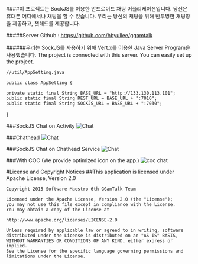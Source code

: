  ####이 프로젝트는 SockJS를 이용한 안드로이드 채팅 어플리케이션입니다. 당신은 휴대폰 어디에서나 채팅을 할 수 있습니다. 우리는 당신의 채팅을 위해 반투명한 채팅창을 제공하고, 챗해드를 제공합니다. 
 
 
#####Server Github : https://github.com/hbyullee/ggamtalk

######우리는 SockJS를 사용하기 위해 Vert.x를 이용한 Java Server Program을 사용했습니다. The project is connected with this server. You can easily set up the project.


	//util/AppSetting.java

	public class AppSetting {

    private static final String BASE_URL = "http://133.130.113.101";
    public static final String REST_URL = BASE_URL + ":7010";
    public static final String SOCKJS_URL = BASE_URL + ":7030";
}




###SockJS Chat on Activity
![Chat](https://cloud.githubusercontent.com/assets/8899510/11249234/08dd980c-8e69-11e5-9bc7-6edd5594aa7f.jpeg)


###Chathead
![Chat](https://cloud.githubusercontent.com/assets/8899510/11249333/84dce41c-8e69-11e5-8720-de1ae58b57db.png)


###SockJS Chat on Chathead Service
![Chat](https://cloud.githubusercontent.com/assets/8899510/11249241/0deb1374-8e69-11e5-87fb-44800895f35f.png)


###With COC (We provide optimized icon on the app.)
![coc chat](https://cloud.githubusercontent.com/assets/8899510/11249222/f8fc9dac-8e68-11e5-99f1-4731516ab72d.jpeg)


#License and Copyright Notices
##This application is licensed under Apache License, Version 2.0


	Copyright 2015 Software Maestro 6th GGamTalk Team

	Licensed under the Apache License, Version 2.0 (the "License");
	you may not use this file except in compliance with the License.
	You may obtain a copy of the License at

    http://www.apache.org/licenses/LICENSE-2.0

	Unless required by applicable law or agreed to in writing, software
	distributed under the License is distributed on an "AS IS" BASIS,
	WITHOUT WARRANTIES OR CONDITIONS OF ANY KIND, either express or implied.
	See the License for the specific language governing permissions and
	limitations under the License.
